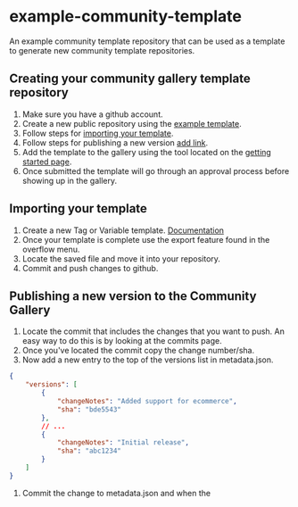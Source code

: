 # example-community-template

An example community template repository that can be used as a template to
generate new community template repositories.

## Creating your community gallery template repository

1.  Make sure you have a github account.
1.  Create a new public repository using the
    [example template](https://github.com/gtm-vendor-templates/example-community-template).
1.  Follow steps for [importing your template](#importing-your-template).
1.  Follow steps for publishing a new version [add link]().
1.  Add the template to the gallery using the tool located on the
    [getting started page](https://tagmanager.google.com/gallery/getting-started).
1.  Once submitted the template will go through an approval process before
    showing up in the gallery.

## Importing your template

1.  Create a new Tag or Variable template.
    [Documentation](https://developers.google.com/tag-manager/templates/)
1.  Once your template is complete use the export feature found in the overflow
    menu.
1.  Locate the saved file and move it into your repository.
1.  Commit and push changes to github.

## Publishing a new version to the Community Gallery

1. Locate the commit that includes the changes that you want to push. An easy way to do this is by looking at the commits page.
1. Once you've located the commit copy the change number/sha.
1. Now add a new entry to the top of the versions list in metadata.json.
  ```json
  {
      "versions": [
          {
              "changeNotes": "Added support for ecommerce",
              "sha": "bde5543"
          },
          // ...
          {
              "changeNotes": "Initial release",
              "sha": "abc1234"
          }
      ]
  }
  ```
1. Commit the change to metadata.json and when the
